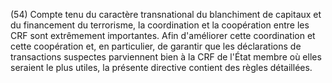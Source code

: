 (54) Compte tenu du caractère transnational du blanchiment de capitaux et du financement du terrorisme, la coordination et la coopération entre les CRF sont extrêmement importantes. Afin d'améliorer cette coordination et cette coopération et, en particulier, de garantir que les déclarations de transactions suspectes parviennent bien à la CRF de l'État membre où elles seraient le plus utiles, la présente directive contient des règles détaillées.